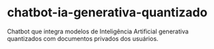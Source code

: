 # chatbot-ia-generativa-quantizado
Chatbot que integra modelos de Inteligência Artificial generativa quantizados com documentos privados dos usuários.
